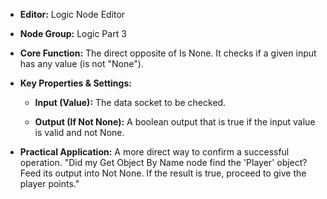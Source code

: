 - **Editor:** Logic Node Editor
    
- **Node Group:** Logic Part 3
    
- **Core Function:** The direct opposite of Is None. It checks if a given input has any value (is not "None").
    
- **Key Properties & Settings:**
    
    - **Input (Value):** The data socket to be checked.
        
    - **Output (If Not None):** A boolean output that is true if the input value is valid and not None.
        
- **Practical Application:** A more direct way to confirm a successful operation. "Did my Get Object By Name node find the 'Player' object? Feed its output into Not None. If the result is true, proceed to give the player points."